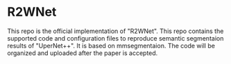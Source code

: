 # R2WNet
This repo is the official implementation of "R2WNet". This repo contains the supported code and configuration files to reproduce semantic segmentaion results of "UperNet++". It is based on mmsegmentaion.
The code will be organized and uploaded after the paper is accepted.
